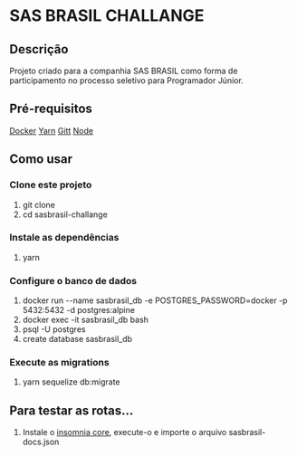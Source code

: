 <h1>SAS BRASIL CHALLANGE</h1>

<h2>Descrição</h2>
<p>Projeto criado para a companhia SAS BRASIL como forma de participamento no processo seletivo para Programador Júnior.</p>


<h2>Pré-requisitos</h2>
<a href="https://www.docker.com/products/docker-desktop">Docker</a>
<a href="https://classic.yarnpkg.com/en/docs/install/#mac-stable">Yarn</a>
<a href="https://git-scm.com/downloads">Gitt</a>
<a href="https://nodejs.org/en/download/">Node</a>

<h2>Como usar</h2>

<h3>Clone este projeto</h3>
<ol>
    <li>git clone </li>
    <li>cd sasbrasil-challange</li>
</ol>

<h3>Instale as dependências</h3>
<ol>
    <li>yarn</li>
</ol>

<h3>Configure o banco de dados</h3>
<ol>
    <li>docker run --name sasbrasil_db -e POSTGRES_PASSWORD=docker -p 5432:5432 -d postgres:alpine</li>
    <li>docker exec -it sasbrasil_db bash</li>
    <li>psql -U postgres</li>
    <li>create database sasbrasil_db</li>
</ol>

<h3>Execute as migrations</h3>
<ol>
    <li>yarn sequelize db:migrate</li>
</ol>

<h2>Para testar as rotas...</h2>
<ol>
    <li>Instale o <a href="https://insomnia.rest/download/">insomnia core</a>, execute-o e importe o arquivo sasbrasil-docs.json</li>
</ol>
